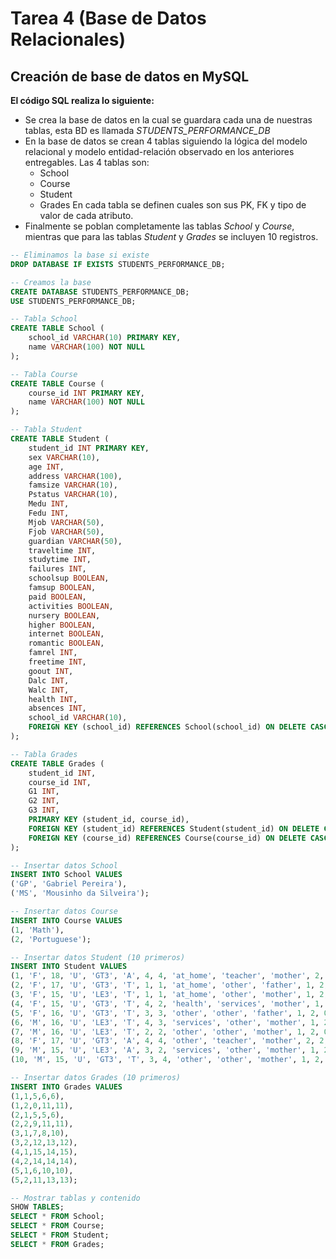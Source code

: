 # Tarea 4 (Base de Datos Relacionales)

## Creación de base de datos en MySQL

**El código SQL realiza lo siguiente:**

 - Se crea la base de datos en la cual se guardara cada una de nuestras tablas, esta BD es llamada *STUDENTS_PERFORMANCE_DB*
 - En la base de datos se crean 4 tablas siguiendo la lógica del modelo relacional y modelo entidad-relación observado en los anteriores entregables. Las 4 tablas son:
    - School
    - Course
    - Student
    - Grades
 En cada tabla se definen cuales son sus PK, FK y tipo de valor de cada atributo.
 - Finalmente se poblan completamente las tablas *School* y *Course*, mientras que para las tablas *Student* y *Grades* se incluyen 10 registros.

```sql
-- Eliminamos la base si existe
DROP DATABASE IF EXISTS STUDENTS_PERFORMANCE_DB;

-- Creamos la base
CREATE DATABASE STUDENTS_PERFORMANCE_DB;
USE STUDENTS_PERFORMANCE_DB;

-- Tabla School
CREATE TABLE School (
    school_id VARCHAR(10) PRIMARY KEY,
    name VARCHAR(100) NOT NULL
);

-- Tabla Course
CREATE TABLE Course (
    course_id INT PRIMARY KEY,
    name VARCHAR(100) NOT NULL
);

-- Tabla Student
CREATE TABLE Student (
    student_id INT PRIMARY KEY,
    sex VARCHAR(10),
    age INT,
    address VARCHAR(100),
    famsize VARCHAR(10),
    Pstatus VARCHAR(10),
    Medu INT,
    Fedu INT,
    Mjob VARCHAR(50),
    Fjob VARCHAR(50),
    guardian VARCHAR(50),
    traveltime INT,
    studytime INT,
    failures INT,
    schoolsup BOOLEAN,
    famsup BOOLEAN,
    paid BOOLEAN,
    activities BOOLEAN,
    nursery BOOLEAN,
    higher BOOLEAN,
    internet BOOLEAN,
    romantic BOOLEAN,
    famrel INT,
    freetime INT,
    goout INT,
    Dalc INT,
    Walc INT,
    health INT,
    absences INT,
    school_id VARCHAR(10),
    FOREIGN KEY (school_id) REFERENCES School(school_id) ON DELETE CASCADE
);

-- Tabla Grades
CREATE TABLE Grades (
    student_id INT,
    course_id INT,
    G1 INT,
    G2 INT,
    G3 INT,
    PRIMARY KEY (student_id, course_id),
    FOREIGN KEY (student_id) REFERENCES Student(student_id) ON DELETE CASCADE,
    FOREIGN KEY (course_id) REFERENCES Course(course_id) ON DELETE CASCADE
);

-- Insertar datos School
INSERT INTO School VALUES
('GP', 'Gabriel Pereira'),
('MS', 'Mousinho da Silveira');

-- Insertar datos Course
INSERT INTO Course VALUES
(1, 'Math'),
(2, 'Portuguese');

-- Insertar datos Student (10 primeros)
INSERT INTO Student VALUES
(1, 'F', 18, 'U', 'GT3', 'A', 4, 4, 'at_home', 'teacher', 'mother', 2, 2, 0, TRUE, FALSE, FALSE, TRUE, TRUE, TRUE, TRUE, FALSE, 4, 3, 4, 1, 1, 3, 6, 'GP'),
(2, 'F', 17, 'U', 'GT3', 'T', 1, 1, 'at_home', 'other', 'father', 1, 2, 0, FALSE, TRUE, TRUE, FALSE, FALSE, TRUE, FALSE, TRUE, 5, 3, 3, 1, 1, 3, 4, 'GP'),
(3, 'F', 15, 'U', 'LE3', 'T', 1, 1, 'at_home', 'other', 'mother', 1, 2, 3, TRUE, FALSE, FALSE, TRUE, TRUE, TRUE, TRUE, FALSE, 4, 3, 2, 2, 3, 3, 10, 'GP'),
(4, 'F', 15, 'U', 'GT3', 'T', 4, 2, 'health', 'services', 'mother', 1, 3, 0, FALSE, TRUE, TRUE, FALSE, FALSE, TRUE, FALSE, TRUE, 3, 2, 2, 1, 1, 5, 2, 'GP'),
(5, 'F', 16, 'U', 'GT3', 'T', 3, 3, 'other', 'other', 'father', 1, 2, 0, FALSE, FALSE, TRUE, FALSE, FALSE, TRUE, FALSE, FALSE, 4, 3, 2, 1, 2, 5, 4, 'GP'),
(6, 'M', 16, 'U', 'LE3', 'T', 4, 3, 'services', 'other', 'mother', 1, 2, 0, FALSE, FALSE, TRUE, FALSE, FALSE, TRUE, FALSE, FALSE, 5, 4, 2, 1, 2, 5, 10, 'GP'),
(7, 'M', 16, 'U', 'LE3', 'T', 2, 2, 'other', 'other', 'mother', 1, 2, 0, FALSE, TRUE, FALSE, TRUE, TRUE, TRUE, TRUE, FALSE, 4, 4, 4, 1, 1, 3, 0, 'GP'),
(8, 'F', 17, 'U', 'GT3', 'A', 4, 4, 'other', 'teacher', 'mother', 2, 2, 0, TRUE, TRUE, TRUE, FALSE, FALSE, TRUE, FALSE, FALSE, 4, 1, 4, 1, 1, 1, 6, 'GP'),
(9, 'M', 15, 'U', 'LE3', 'A', 3, 2, 'services', 'other', 'mother', 1, 2, 0, FALSE, TRUE, FALSE, TRUE, TRUE, TRUE, TRUE, FALSE, 4, 2, 2, 1, 1, 1, 0, 'GP'),
(10, 'M', 15, 'U', 'GT3', 'T', 3, 4, 'other', 'other', 'mother', 1, 2, 0, FALSE, TRUE, FALSE, TRUE, TRUE, TRUE, TRUE, FALSE, 5, 5, 1, 1, 1, 5, 0, 'GP');

-- Insertar datos Grades (10 primeros)
INSERT INTO Grades VALUES
(1,1,5,6,6),
(1,2,0,11,11),
(2,1,5,5,6),
(2,2,9,11,11),
(3,1,7,8,10),
(3,2,12,13,12),
(4,1,15,14,15),
(4,2,14,14,14),
(5,1,6,10,10),
(5,2,11,13,13);

-- Mostrar tablas y contenido
SHOW TABLES;
SELECT * FROM School;
SELECT * FROM Course;
SELECT * FROM Student;
SELECT * FROM Grades;

```